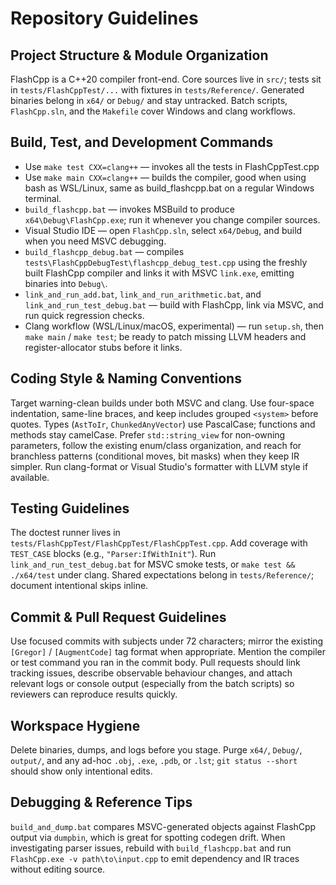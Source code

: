 # Repository Guidelines

## Project Structure & Module Organization
FlashCpp is a C++20 compiler front-end. Core sources live in `src/`; tests sit in `tests/FlashCppTest/...` with fixtures in `tests/Reference/`. Generated binaries belong in `x64/` or `Debug/` and stay untracked. Batch scripts, `FlashCpp.sln`, and the `Makefile` cover Windows and clang workflows.

## Build, Test, and Development Commands
- Use `make test CXX=clang++` — invokes all the tests in FlashCppTest.cpp
- Use `make main CXX=clang++` — builds the compiler, good when using bash as WSL/Linux, same as build_flashcpp.bat on a regular Windows terminal.
- `build_flashcpp.bat` — invokes MSBuild to produce `x64\Debug\FlashCpp.exe`; run it whenever you change compiler sources.
- Visual Studio IDE — open `FlashCpp.sln`, select `x64/Debug`, and build when you need MSVC debugging.
- `build_flashcpp_debug.bat` — compiles `tests\FlashCppDebugTest\flashcpp_debug_test.cpp` using the freshly built FlashCpp compiler and links it with MSVC `link.exe`, emitting binaries into `Debug\`.
- `link_and_run_add.bat`, `link_and_run_arithmetic.bat`, and `link_and_run_test_debug.bat` — build with FlashCpp, link via MSVC, and run quick regression checks.
- Clang workflow (WSL/Linux/macOS, experimental) — run `setup.sh`, then `make main` / `make test`; be ready to patch missing LLVM headers and register-allocator stubs before it links.

## Coding Style & Naming Conventions
Target warning-clean builds under both MSVC and clang. Use four-space indentation, same-line braces, and keep includes grouped `<system>` before quotes. Types (`AstToIr`, `ChunkedAnyVector`) use PascalCase; functions and methods stay camelCase. Prefer `std::string_view` for non-owning parameters, follow the existing enum/class organization, and reach for branchless patterns (conditional moves, bit masks) when they keep IR simpler. Run clang-format or Visual Studio's formatter with LLVM style if available.

## Testing Guidelines
The doctest runner lives in `tests/FlashCppTest/FlashCppTest/FlashCppTest.cpp`. Add coverage with `TEST_CASE` blocks (e.g., `"Parser:IfWithInit"`). Run `link_and_run_test_debug.bat` for MSVC smoke tests, or `make test && ./x64/test` under clang. Shared expectations belong in `tests/Reference/`; document intentional skips inline.

## Commit & Pull Request Guidelines
Use focused commits with subjects under 72 characters; mirror the existing `[Gregor]` / `[AugmentCode]` tag format when appropriate. Mention the compiler or test command you ran in the commit body. Pull requests should link tracking issues, describe observable behaviour changes, and attach relevant logs or console output (especially from the batch scripts) so reviewers can reproduce results quickly.

## Workspace Hygiene
Delete binaries, dumps, and logs before you stage. Purge `x64/`, `Debug/`, `output/`, and any ad-hoc `.obj`, `.exe`, `.pdb`, or `.lst`; `git status --short` should show only intentional edits.

## Debugging & Reference Tips
`build_and_dump.bat` compares MSVC-generated objects against FlashCpp output via `dumpbin`, which is great for spotting codegen drift. When investigating parser issues, rebuild with `build_flashcpp.bat` and run `FlashCpp.exe -v path\to\input.cpp` to emit dependency and IR traces without editing source.
